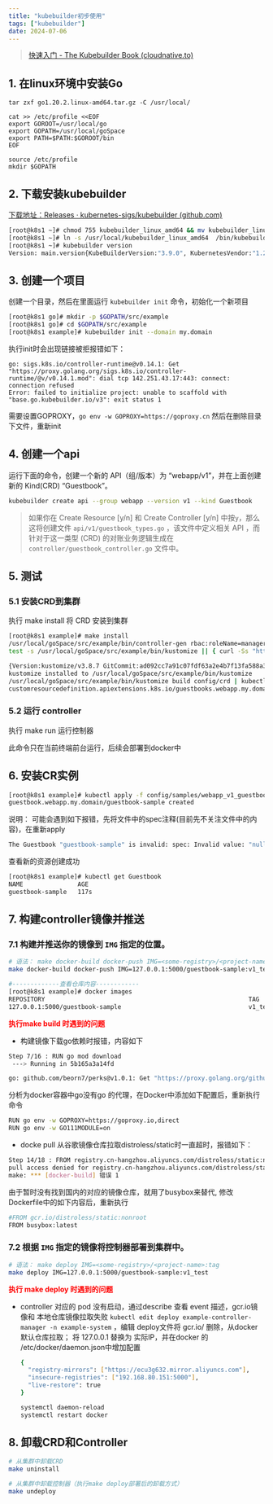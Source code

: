 ```yaml
---
title: "kubebuilder初步使用"
tags: ["kubebuilder"]
date: 2024-07-06
---
```


> [快速入门 - The Kubebuilder Book (cloudnative.to)](https://cloudnative.to/kubebuilder/quick-start.html#创建一个项目)

## 1. 在linux环境中安装Go

```shell
tar zxf go1.20.2.linux-amd64.tar.gz -C /usr/local/

cat >> /etc/profile <<EOF
export GOROOT=/usr/local/go
export GOPATH=/usr/local/goSpace
export PATH=$PATH:$GOROOT/bin
EOF

source /etc/profile
mkdir $GOPATH
```

## 2. 下载安装kubebuilder

[下载地址：Releases · kubernetes-sigs/kubebuilder (github.com)](https://github.com/kubernetes-sigs/kubebuilder/releases)

```bash
[root@k8s1 ~]# chmod 755 kubebuilder_linux_amd64 && mv kubebuilder_linux_amd64  /usr/local/ 
[root@k8s1 ~]# ln -s /usr/local/kubebuilder_linux_amd64  /bin/kubebuilder
[root@k8s1 ~]# kubebuilder version
Version: main.version{KubeBuilderVersion:"3.9.0", KubernetesVendor:"1.26.0", GitCommit:"26f605e889b2215120f73ea42b081efac99f5162", BuildDate:"2023-01-16T17:21:30Z", GoOs:"linux", GoArch:"amd64"}
```

## 3. 创建一个项目

创建一个目录，然后在里面运行 `kubebuilder init` 命令，初始化一个新项目

```bash
[root@k8s1 go]# mkdir -p $GOPATH/src/example
[root@k8s1 go]# cd $GOPATH/src/example
[root@k8s1 example]# kubebuilder init --domain my.domain
```

执行init时会出现链接被拒报错如下：

```shell
go: sigs.k8s.io/controller-runtime@v0.14.1: Get "https://proxy.golang.org/sigs.k8s.io/controller-runtime/@v/v0.14.1.mod": dial tcp 142.251.43.17:443: connect: connection refused
Error: failed to initialize project: unable to scaffold with "base.go.kubebuilder.io/v3": exit status 1
```

需要设置GOPROXY，`go env -w GOPROXY=https://goproxy.cn` 然后在删除目录下文件，重新init

## 4. 创建一个api

运行下面的命令，创建一个新的 API（组/版本）为 “webapp/v1”，并在上面创建新的 Kind(CRD) “Guestbook”。

```bash
kubebuilder create api --group webapp --version v1 --kind Guestbook
```

> 如果你在 Create Resource [y/n] 和 Create Controller [y/n] 中按`y`，那么这将创建文件 `api/v1/guestbook_types.go` ，该文件中定义相关 API ，而针对于这一类型 (CRD) 的对账业务逻辑生成在 `controller/guestbook_controller.go` 文件中。

## 5. 测试

### 5.1 安装CRD到集群

执行 make install 将 CRD 安装到集群

```bash
[root@k8s1 example]# make install
/usr/local/goSpace/src/example/bin/controller-gen rbac:roleName=manager-role crd webhook paths="./..." output:crd:artifacts:config=config/crd/bases
test -s /usr/local/goSpace/src/example/bin/kustomize || { curl -Ss "https://raw.githubusercontent.com/kubernetes-sigs/kustomize/master/hack/install_kustomize.sh" | bash -s -- 3.8.7 /usr/local/goSpace/src/example/bin; }

{Version:kustomize/v3.8.7 GitCommit:ad092cc7a91c07fdf63a2e4b7f13fa588a39af4f BuildDate:2020-11-11T23:14:14Z GoOs:linux GoArch:amd64}
kustomize installed to /usr/local/goSpace/src/example/bin/kustomize
/usr/local/goSpace/src/example/bin/kustomize build config/crd | kubectl apply -f -
customresourcedefinition.apiextensions.k8s.io/guestbooks.webapp.my.domain created
```

### 5.2 运行 controller

执行 make run  运行控制器

此命令只在当前终端前台运行，后续会部署到docker中

## 6. 安装CR实例

```bash
[root@k8s1 example]# kubectl apply -f config/samples/webapp_v1_guestbook.yaml 
guestbook.webapp.my.domain/guestbook-sample created
```

说明： 可能会遇到如下报错，先将文件中的spec注释(目前先不关注文件中的内容)，在重新apply

```bash
The Guestbook "guestbook-sample" is invalid: spec: Invalid value: "null": spec in body must be of type object: "null"
```

查看新的资源创建成功

```bash
[root@k8s1 example]# kubectl get Guestbook
NAME               AGE
guestbook-sample   117s
```

## 7. 构建controller镜像并推送

### 7.1 构建并推送你的镜像到 `IMG` 指定的位置。

```bash
# 语法： make docker-build docker-push IMG=<some-registry>/<project-name>:tag
make docker-build docker-push IMG=127.0.0.1:5000/guestbook-sample:v1_test

#-------------查看仓库内容------------
[root@k8s1 example]# docker images
REPOSITORY                                                        TAG                 IMAGE ID            CREATED             SIZE
127.0.0.1:5000/guestbook-sample                                   v1_test             22b37eef3169        10 minutes ago      50.6MB
```

**<font color=red>执行make build 时遇到的问题</font>**

- 构建镜像下载go依赖时报错，内容如下

```bash
Step 7/16 : RUN go mod download
 ---> Running in 5b165a3a14fd

go: github.com/beorn7/perks@v1.0.1: Get "https://proxy.golang.org/github.com/beorn7/perks/@v/v1.0.1.mod": dial tcp 142.251.43.17:443: connect: connection refused
```

分析为docker容器中go没有go 的代理，在Docker中添加如下配置后，重新执行命令

```bash
RUN go env -w GOPROXY=https://goproxy.io,direct
RUN go env -w GO111MODULE=on
```

 - docke pull 从谷歌镜像仓库拉取distroless/static时一直超时，报错如下：

```bash
Step 14/18 : FROM registry.cn-hangzhou.aliyuncs.com/distroless/static:nonroot
pull access denied for registry.cn-hangzhou.aliyuncs.com/distroless/static, repository does not exist or may require 'docker login'
make: *** [docker-build] 错误 1
```

由于暂时没有找到国内的对应的镜像仓库，就用了busybox来替代, 修改Dockerfile中的如下内容后，重新执行

```bash
#FROM gcr.io/distroless/static:nonroot
FROM busybox:latest
```

### 7.2 根据 `IMG` 指定的镜像将控制器部署到集群中。

```bash
# 语法： make deploy IMG=<some-registry>/<project-name>:tag
make deploy IMG=127.0.0.1:5000/guestbook-sample:v1_test
```

**<font color=red>执行 make deploy 时遇到的问题</font>**

- controller 对应的 pod 没有启动，通过describe 查看 event 描述，gcr.io镜像和 本地仓库镜像拉取失败  `kubectl edit deploy example-controller-manager -n example-system` ，编辑 deploy文件将 gcr.io/ 删除，从docker默认仓库拉取； 将 127.0.0.1 替换为 实际IP，并在docker 的 /etc/docker/daemon.json中增加配置

  ```bash
  {
    "registry-mirrors": ["https://ecu3g632.mirror.aliyuncs.com"],
    "insecure-registries": ["192.168.80.151:5000"],
    "live-restore": true
  }
  
  systemctl daemon-reload
  systemctl restart docker
  ```

## 8. 卸载CRD和Controller

```bash
# 从集群中卸载CRD
make uninstall

# 从集群中卸载控制器（执行make deploy部署后的卸载方式）
make undeploy
```




